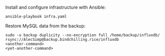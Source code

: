 Install and configure infrastructure with Ansible:

    ansible-playbook infra.yaml

Restore MySQL data from the backup:

    sudo -u backup duplicity --no-encryption full /home/backup/influxdb/ rsync://AlecSimp@backup.bindchilling.rice/influxdb
    <another-command>
    <yet-another-command>

<add a few words here how the result of backup restore can be checked>